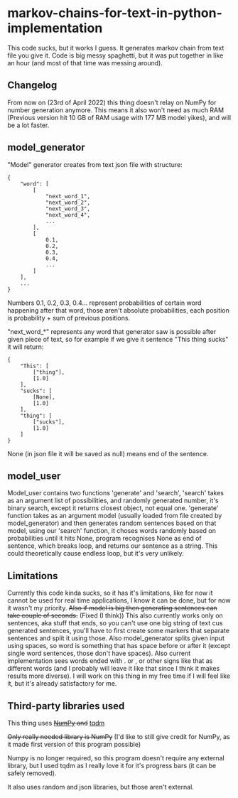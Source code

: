 # markov-chains-for-text-in-python-implementation

This code sucks, but it works I guess. It generates markov chain from text file you give it.
Code is big messy spaghetti, but it was put together in like an hour (and most of that time was messing around).

Changelog
------

From now on (23rd of April 2022) this thing doesn't relay on NumPy for number generation anymore. This means it also won't need as much RAM (Previous version hit 10 GB of RAM usage with 177 MB model yikes), and will be a lot faster.

model_generator
------

"Model" generator creates from text json file with structure:
```
{
    "word": [
        [
            "next_word_1",
            "next_word_2",
            "next_word_3",
            "next_word_4",
            ...
        ],
        [
            0.1,
            0.2,
            0.3,
            0.4,
            ...
        ]
    ],
    ...
}
```
Numbers 0.1, 0.2, 0.3, 0.4... represent probabilities of certain word happening after that word, those aren't absolute probabilities, each position is probability + sum of previous positions.

"next_word_*" represents any word that generator saw is possible after given piece of text, so for example if we give it sentence "This thing sucks" it will return:
```
{
    "This": [
        ["thing"], 
        [1.0]
    ],
    "sucks": [
        [None], 
        [1.0]
    ],
    "thing": [
        ["sucks"], 
        [1.0]
    ]
}
```
None (in json file it will be saved as null) means end of the sentence.

model_user
------
Model_user contains two functions 'generate' and 'search', 'search' takes as an argument list of possibilities, and randomly generated number, it's binary search, except it returns closest object, not equal one. 'generate' function takes as an argument model (usually loaded from file created by model_generator) and then generates random sentences based on that model, using our 'search' function, it choses words randomly based on probabilities until it hits None, program recognises None as end of sentence, which breaks loop, and returns our sentence as a string. This could theoretically cause endless loop, but it's very unlikely.

Limitations
------
Currently this code kinda sucks, so it has it's limitations, like for now it cannot be used for real time applications, I know it can be done, but for now it wasn't my priority. ~~Also if model is big then generating sentences can take couple of seconds.~~ (Fixed (I think)) This also currently works only on sentences, aka stuff that ends, so you can't use one big string of text cus generated sentences, you'll have to first create some markers that separate sentences and split it using those. Also model_generator splits given input using spaces, so word is something that has space before or after it (except single word sentences, those don't have spaces). Also current implementation sees words ended with . or , or other signs like that as different words (and I probably will leave it like that since I think it makes results more diverse). I will work on this thing in my free time if I will feel like it, but it's already satisfactory for me.

Third-party libraries used
------
This thing uses ~~[NumPy](https://numpy.org/) and~~ [tqdm](https://tqdm.github.io/)

~~Only really needed library is NumPy~~
(I'd like to still give credit for NumPy, as it made first version of this program possible)

Numpy is no longer required, so this program doesn't require any external library, but I used tqdm as I really love it for it's progress bars (it can be safely removed).

It also uses random and json libraries, but those aren't external.
